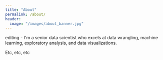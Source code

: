 ```yaml
---
title: "About"
permalink: /about/
header:
  image: "/images/about_banner.jpg"
---
```


editing - I'm a senior data scientist who excels at data wrangling, machine learning, exploratory analysis, and data visualizations.

Etc, etc, etc
